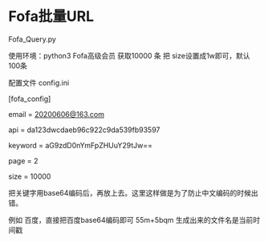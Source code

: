 # Fofa批量URL

Fofa_Query.py

使用环境：python3
Fofa高级会员 获取10000 条 把 size设置成1w即可，默认100条



配置文件 config.ini

[fofa_config]

email = 20200606@163.com

api = da123dwcdaeb96c922c9da539fb93597

keyword = aG9zdD0nYmFpZHUuY29tJw==

page = 2

size = 10000





把关键字用base64编码后，再放上去。这里这样做是为了防止中文编码的时候出错。

例如 百度，直接把百度base64编码即可 55m+5bqm
生成出来的文件名是当前时间戳



